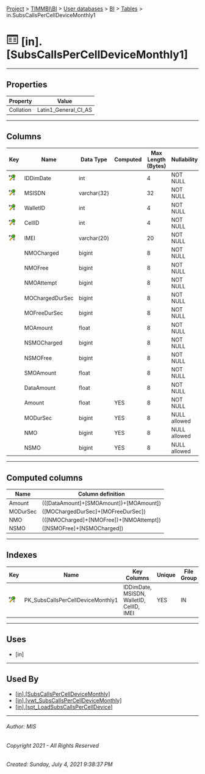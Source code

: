 #### 

[Project](../../../../index.md) > [TIMMBI\\BI](../../../index.md) > [User databases](../../index.md) > [BI](../index.md) > [Tables](Tables.md) > in.SubsCallsPerCellDeviceMonthly1

# ![Tables](../../../../Images/Table32.png) [in].[SubsCallsPerCellDeviceMonthly1]

---

## <a name="#properties"></a>Properties

| Property | Value |
|---|---|
| Collation | Latin1_General_CI_AS |


---

## <a name="#columns"></a>Columns

| Key | Name | Data Type | Computed | Max Length (Bytes) | Nullability |
|---|---|---|---|---|---|
| [![Cluster Primary Key PK_SubsCallsPerCellDeviceMonthly1: IDDimDate\MSISDN\WalletID\CellID\IMEI](../../../../Images/pkcluster.png)](#indexes) | IDDimDate | int |  | 4 | NOT NULL |
| [![Cluster Primary Key PK_SubsCallsPerCellDeviceMonthly1: IDDimDate\MSISDN\WalletID\CellID\IMEI](../../../../Images/pkcluster.png)](#indexes) | MSISDN | varchar(32) |  | 32 | NOT NULL |
| [![Cluster Primary Key PK_SubsCallsPerCellDeviceMonthly1: IDDimDate\MSISDN\WalletID\CellID\IMEI](../../../../Images/pkcluster.png)](#indexes) | WalletID | int |  | 4 | NOT NULL |
| [![Cluster Primary Key PK_SubsCallsPerCellDeviceMonthly1: IDDimDate\MSISDN\WalletID\CellID\IMEI](../../../../Images/pkcluster.png)](#indexes) | CellID | int |  | 4 | NOT NULL |
| [![Cluster Primary Key PK_SubsCallsPerCellDeviceMonthly1: IDDimDate\MSISDN\WalletID\CellID\IMEI](../../../../Images/pkcluster.png)](#indexes) | IMEI | varchar(20) |  | 20 | NOT NULL |
|  | NMOCharged | bigint |  | 8 | NOT NULL |
|  | NMOFree | bigint |  | 8 | NOT NULL |
|  | NMOAttempt | bigint |  | 8 | NOT NULL |
|  | MOChargedDurSec | bigint |  | 8 | NOT NULL |
|  | MOFreeDurSec | bigint |  | 8 | NOT NULL |
|  | MOAmount | float |  | 8 | NOT NULL |
|  | NSMOCharged | bigint |  | 8 | NOT NULL |
|  | NSMOFree | bigint |  | 8 | NOT NULL |
|  | SMOAmount | float |  | 8 | NOT NULL |
|  | DataAmount | float |  | 8 | NOT NULL |
|  | Amount | float | YES | 8 | NOT NULL |
|  | MODurSec | bigint | YES | 8 | NULL allowed |
|  | NMO | bigint | YES | 8 | NULL allowed |
|  | NSMO | bigint | YES | 8 | NULL allowed |


---

## <a name="#computedcolumns"></a>Computed columns

| Name | Column definition |
|---|---|
| Amount | (([DataAmount]+[SMOAmount])+[MOAmount]) |
| MODurSec | ([MOChargedDurSec]+[MOFreeDurSec]) |
| NMO | (([NMOCharged]+[NMOFree])+[NMOAttempt]) |
| NSMO | ([NSMOFree]+[NSMOCharged]) |


---

## <a name="#indexes"></a>Indexes

| Key | Name | Key Columns | Unique | File Group |
|---|---|---|---|---|
| [![Cluster Primary Key PK_SubsCallsPerCellDeviceMonthly1: IDDimDate\MSISDN\WalletID\CellID\IMEI](../../../../Images/pkcluster.png)](#indexes) | PK_SubsCallsPerCellDeviceMonthly1 | IDDimDate, MSISDN, WalletID, CellID, IMEI | YES | IN |


---

## <a name="#uses"></a>Uses

* [in]


---

## <a name="#usedby"></a>Used By

* [[in].[SubsCallsPerCellDeviceMonthly]](../Views/SubsCallsPerCellDeviceMonthly.md)
* [[in].[vwt_SubsCallsPerCellDeviceMonthly]](../Views/vwt_SubsCallsPerCellDeviceMonthly.md)
* [[in].[spt_LoadSubsCallsPerCellDevice]](../Programmability/Stored_Procedures/spt_LoadSubsCallsPerCellDevice.md)


---

###### Author:  MIS

###### Copyright 2021 - All Rights Reserved

###### Created: Sunday, July 4, 2021 9:38:37 PM

